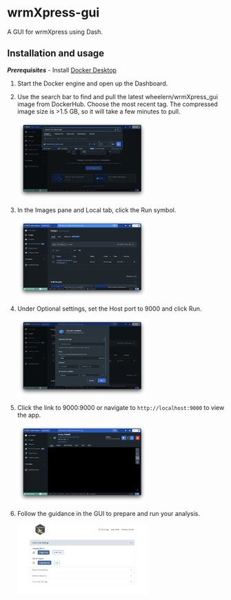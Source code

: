 # wrmXpress-gui

A GUI for wrmXpress using Dash.

## Installation and usage

***Prerequisites*** - Install [Docker Desktop](https://www.docker.com/products/docker-desktop/)

1. Start the Docker engine and open up the Dashboard.
2. Use the search bar to find and pull the latest wheelern/wrmXpress_gui image from DockerHub. Choose the most recent tag. The compressed image size is >1.5 GB, so it will take a few minutes to pull.

    <img src="readme_img/dd1.png" alt="step 2" width="300" />

3. In the Images pane and Local tab, click the Run symbol.

    <img src="readme_img/dd2.png" alt="step 3" width="300" />

4. Under Optional settings, set the Host port to 9000 and click Run.

    <img src="readme_img/dd3.png" alt="step 3" width="300" />

5. Click the link to 9000:9000 or navigate to `http://localhost:9000` to view the app.

    <img src="readme_img/dd4.png" alt="step 4" width="300" />

6. Follow the guidance in the GUI to prepare and run your analysis.

    <img src="readme_img/dd5.png" alt="step 5" width="300" />
